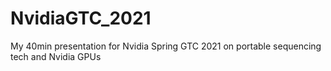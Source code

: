 # NvidiaGTC_2021
My 40min presentation for Nvidia Spring GTC 2021 on portable sequencing tech and Nvidia GPUs
